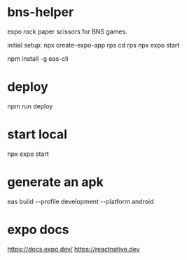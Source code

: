 # bns-helper
expo rock paper scissors for BNS games.

initial setup:
npx create-expo-app rps
cd rps
npx expo start

npm install -g eas-cli


# deploy
npm run deploy

# start local
npx expo start

# generate an apk
eas build --profile development --platform android

# expo docs
https://docs.expo.dev/
https://reactnative.dev
